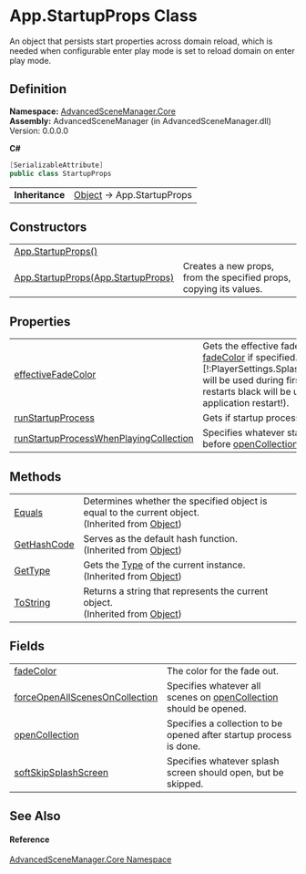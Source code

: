 # App.StartupProps Class


An object that persists start properties across domain reload, which is needed when configurable enter play mode is set to reload domain on enter play mode.



## Definition
**Namespace:** <a href="N_AdvancedSceneManager_Core.md">AdvancedSceneManager.Core</a>  
**Assembly:** AdvancedSceneManager (in AdvancedSceneManager.dll) Version: 0.0.0.0

**C#**
``` C#
[SerializableAttribute]
public class StartupProps
```

<table><tr><td><strong>Inheritance</strong></td><td><a href="https://learn.microsoft.com/dotnet/api/system.object" target="_blank" rel="noopener noreferrer">Object</a>  →  App.StartupProps</td></tr>
</table>



## Constructors
<table>
<tr>
<td><a href="M_AdvancedSceneManager_Core_App_StartupProps__ctor.md">App.StartupProps()</a></td>
<td> </td></tr>
<tr>
<td><a href="M_AdvancedSceneManager_Core_App_StartupProps__ctor_1.md">App.StartupProps(App.StartupProps)</a></td>
<td>Creates a new props, from the specified props, copying its values.</td></tr>
</table>

## Properties
<table>
<tr>
<td><a href="P_AdvancedSceneManager_Core_App_StartupProps_effectiveFadeColor.md">effectiveFadeColor</a></td>
<td>Gets the effective fade animation color, uses <a href="F_AdvancedSceneManager_Core_App_StartupProps_fadeColor.md">fadeColor</a> if specified. Otherwise [!:PlayerSettings.SplashScreen.backgroundColor] will be used during first startup. On subsequent restarts black will be used (ASM restart, not application restart!).</td></tr>
<tr>
<td><a href="P_AdvancedSceneManager_Core_App_StartupProps_runStartupProcess.md">runStartupProcess</a></td>
<td>Gets if startup process should run.</td></tr>
<tr>
<td><a href="P_AdvancedSceneManager_Core_App_StartupProps_runStartupProcessWhenPlayingCollection.md">runStartupProcessWhenPlayingCollection</a></td>
<td>Specifies whatever startup process should run before <a href="F_AdvancedSceneManager_Core_App_StartupProps_openCollection.md">openCollection</a> is opened.</td></tr>
</table>

## Methods
<table>
<tr>
<td><a href="https://learn.microsoft.com/dotnet/api/system.object.equals#system-object-equals(system-object)" target="_blank" rel="noopener noreferrer">Equals</a></td>
<td>Determines whether the specified object is equal to the current object.<br />(Inherited from <a href="https://learn.microsoft.com/dotnet/api/system.object" target="_blank" rel="noopener noreferrer">Object</a>)</td></tr>
<tr>
<td><a href="https://learn.microsoft.com/dotnet/api/system.object.gethashcode" target="_blank" rel="noopener noreferrer">GetHashCode</a></td>
<td>Serves as the default hash function.<br />(Inherited from <a href="https://learn.microsoft.com/dotnet/api/system.object" target="_blank" rel="noopener noreferrer">Object</a>)</td></tr>
<tr>
<td><a href="https://learn.microsoft.com/dotnet/api/system.object.gettype" target="_blank" rel="noopener noreferrer">GetType</a></td>
<td>Gets the <a href="https://learn.microsoft.com/dotnet/api/system.type" target="_blank" rel="noopener noreferrer">Type</a> of the current instance.<br />(Inherited from <a href="https://learn.microsoft.com/dotnet/api/system.object" target="_blank" rel="noopener noreferrer">Object</a>)</td></tr>
<tr>
<td><a href="https://learn.microsoft.com/dotnet/api/system.object.tostring" target="_blank" rel="noopener noreferrer">ToString</a></td>
<td>Returns a string that represents the current object.<br />(Inherited from <a href="https://learn.microsoft.com/dotnet/api/system.object" target="_blank" rel="noopener noreferrer">Object</a>)</td></tr>
</table>

## Fields
<table>
<tr>
<td><a href="F_AdvancedSceneManager_Core_App_StartupProps_fadeColor.md">fadeColor</a></td>
<td>The color for the fade out.</td></tr>
<tr>
<td><a href="F_AdvancedSceneManager_Core_App_StartupProps_forceOpenAllScenesOnCollection.md">forceOpenAllScenesOnCollection</a></td>
<td>Specifies whatever all scenes on <a href="F_AdvancedSceneManager_Core_App_StartupProps_openCollection.md">openCollection</a> should be opened.</td></tr>
<tr>
<td><a href="F_AdvancedSceneManager_Core_App_StartupProps_openCollection.md">openCollection</a></td>
<td>Specifies a collection to be opened after startup process is done.</td></tr>
<tr>
<td><a href="F_AdvancedSceneManager_Core_App_StartupProps_softSkipSplashScreen.md">softSkipSplashScreen</a></td>
<td>Specifies whatever splash screen should open, but be skipped.</td></tr>
</table>

## See Also


#### Reference
<a href="N_AdvancedSceneManager_Core.md">AdvancedSceneManager.Core Namespace</a>  
